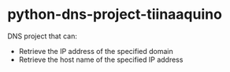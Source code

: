 # python-dns-project-tiinaaquino

DNS project that can:
- Retrieve the IP address of the specified domain
- Retrieve the host name of the specified IP address
